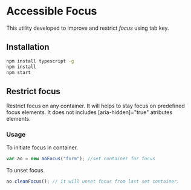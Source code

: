 # Accessible Focus

This utility developed to improve and restrict *focus* using tab key.

## Installation

```sh
npm install typescript -g
npm install
npm start

```


## Restrict focus
Restrict focus on any container. It will helps to stay focus on predefined focus elements.
It does not includes [aria-hidden]="true" atributes elements.


### Usage

To initiate focus in container.
``` javascript
var ao = new aoFocus("form"); //set container for focus
```
To unset focus.

``` javascript
ao.cleanFocus(); // it will unset focus from last set container.
```
